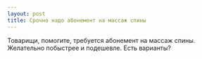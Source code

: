 ```yaml
---
layout: post 
title: Срочно надо абонемент на массаж спины 
--- 
```

Товарищи, помогите, требуется абонемент на массаж спины. Желательно побыстрее и подешевле. Есть варианты?
